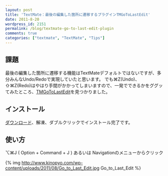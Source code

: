```yaml
---
layout: post
title: 'TextMate：最後の編集した箇所に遷移するプラグインTMGoToLastEdit'
date: 2011-8-20
wordpress_id: 2151
permalink: /blog/textmate-go-to-last-edit-plugin
comments: true
categories: ["textmate", "TextMate", "Tips"]
---
```

## 課題
最後の編集した箇所に遷移する機能はTextMateデフォルトではないですが、多分みんなUndo/Redoで実現していたと思います。
でも⌘Z(Undo)、⇧⌘Z(Redo)はやはり手間がかかってしまいますので、一発でできるかをググッてみたところ、[TMGoToLastEdit](http://email.eva.mpg.de/~bibiko/downloads/textmate/)を見つかりました。

## インストール
[ダウンロード](http://email.eva.mpg.de/~bibiko/downloads/textmate/TMGoToLastEdit.tmplugin.zip)、解凍、ダブルクリックでインストール完了です。

## 使い方
⌥⌘J ( Option + Command + J )
あるいは
Navigationのメニューからクリック

{% img http://www.kinopyo.com/wp-content/uploads/2011/08/Go_to_Last_Edit.jpg Go_to_Last_Edit %}
